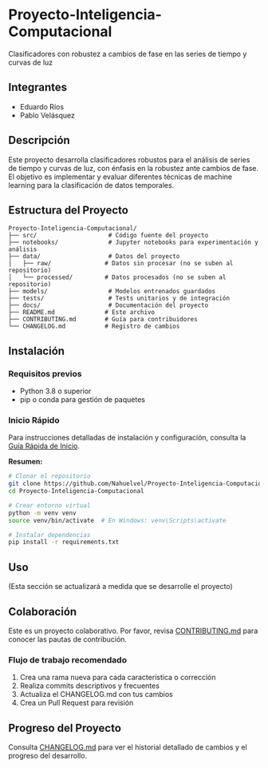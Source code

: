 # Proyecto-Inteligencia-Computacional
Clasificadores con robustez a cambios de fase en las series de tiempo y curvas de luz

## Integrantes
- Eduardo Ríos
- Pablo Velásquez

## Descripción
Este proyecto desarrolla clasificadores robustos para el análisis de series de tiempo y curvas de luz, con énfasis en la robustez ante cambios de fase. El objetivo es implementar y evaluar diferentes técnicas de machine learning para la clasificación de datos temporales.

## Estructura del Proyecto
```
Proyecto-Inteligencia-Computacional/
├── src/                    # Código fuente del proyecto
├── notebooks/              # Jupyter notebooks para experimentación y análisis
├── data/                   # Datos del proyecto
│   ├── raw/               # Datos sin procesar (no se suben al repositorio)
│   └── processed/         # Datos procesados (no se suben al repositorio)
├── models/                 # Modelos entrenados guardados
├── tests/                  # Tests unitarios y de integración
├── docs/                   # Documentación del proyecto
├── README.md              # Este archivo
├── CONTRIBUTING.md        # Guía para contribuidores
└── CHANGELOG.md           # Registro de cambios
```

## Instalación

### Requisitos previos
- Python 3.8 o superior
- pip o conda para gestión de paquetes

### Inicio Rápido
Para instrucciones detalladas de instalación y configuración, consulta la [Guía Rápida de Inicio](docs/QUICKSTART.md).

**Resumen:**
```bash
# Clonar el repositorio
git clone https://github.com/Nahuelvel/Proyecto-Inteligencia-Computacional.git
cd Proyecto-Inteligencia-Computacional

# Crear entorno virtual
python -m venv venv
source venv/bin/activate  # En Windows: venv\Scripts\activate

# Instalar dependencias
pip install -r requirements.txt


```

## Uso
(Esta sección se actualizará a medida que se desarrolle el proyecto)

## Colaboración
Este es un proyecto colaborativo. Por favor, revisa [CONTRIBUTING.md](CONTRIBUTING.md) para conocer las pautas de contribución.

### Flujo de trabajo recomendado
1. Crea una rama nueva para cada característica o corrección
2. Realiza commits descriptivos y frecuentes
3. Actualiza el CHANGELOG.md con tus cambios
4. Crea un Pull Request para revisión

## Progreso del Proyecto
Consulta [CHANGELOG.md](CHANGELOG.md) para ver el historial detallado de cambios y el progreso del desarrollo.
